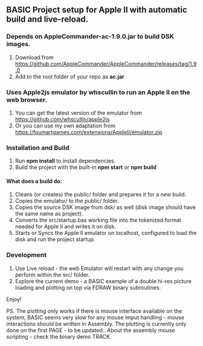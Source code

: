 ## BASIC Project setup for Apple II with automatic build and live-reload.

### Depends on AppleCommander-ac-1.9.0.jar to build DSK images.

1. Download from https://github.com/AppleCommander/AppleCommander/releases/tag/1.9.0
2. Add to the root folder of your repo as **ac.jar**

### Uses Apple2js emulator by whscullin to run an Apple II on the web browser.

1. You can get the latest version of the emulator from https://github.com/whscullin/apple2js
2. Or you can use my own adaptation from https://foumartgames.com/extensions/AppleII/emulator.zip

### Installation and Build

1. Run **npm install** to install dependencies.
2. Build the project with the built-in **npm start** or **npm build**

#### What does a build do:

1. Cleans (or creates) the public/ folder and prepares it for a new build.
2. Copies the emulator/ to the public/ folder.
3. Copies the source DSK image from dsk/ as well (disk image should have the same name as project).
4. Converts the src/startup.bas working file into the tokenized format needed for Apple II and writes it on disk.
5. Starts or Syncs the Apple II emulator on localhost, configured to load the disk and run the project startup.

### Development
1. Use Live reload - the web Emulator will restart with any change you perform within the src/ folder.
2. Explore the current demo - a BASIC example of a double hi-res picture loading and plotting on top via FDRAW binary subroutines.

Enjoy!

PS. The plotting only works if there is mouse interface available on the system, BASIC seems very slow for any mouse imput handling - mouse interactions should be written in Assembly. The plotting is currently only done on the first PAGE - to be updated.. About the assembly mouse scripting - check the binary demo TRACK.
